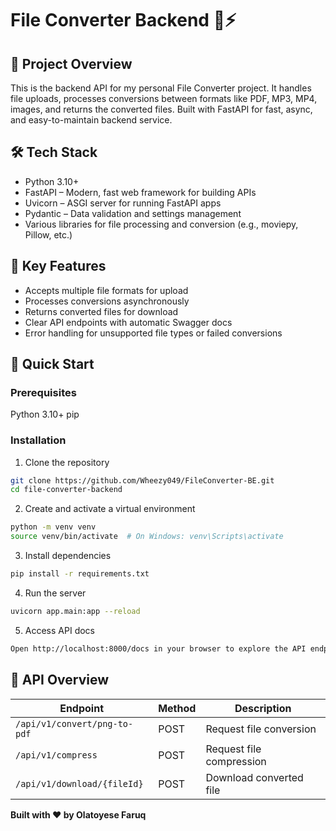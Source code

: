 # File Converter Backend 🐍⚡

## 🌟 Project Overview
This is the backend API for my personal File Converter project. It handles file uploads, processes conversions between formats like PDF, MP3, MP4, images, and returns the converted files.
Built with FastAPI for fast, async, and easy-to-maintain backend service.

## 🛠 Tech Stack
- Python 3.10+
- FastAPI – Modern, fast web framework for building APIs
- Uvicorn – ASGI server for running FastAPI apps
- Pydantic – Data validation and settings management
- Various libraries for file processing and conversion (e.g., moviepy, Pillow, etc.)

## 🌈 Key Features
- Accepts multiple file formats for upload
- Processes conversions asynchronously
- Returns converted files for download
- Clear API endpoints with automatic Swagger docs
- Error handling for unsupported file types or failed conversions

## 🚀 Quick Start

### Prerequisites
Python 3.10+
pip

### Installation

1. Clone the repository
```bash
git clone https://github.com/Wheezy049/FileConverter-BE.git
cd file-converter-backend
```

2. Create and activate a virtual environment
```bash
python -m venv venv
source venv/bin/activate  # On Windows: venv\Scripts\activate
```

3. Install dependencies
```bash
pip install -r requirements.txt
```

4. Run the server
```bash
uvicorn app.main:app --reload
```

5. Access API docs
```bash
Open http://localhost:8000/docs in your browser to explore the API endpoints.
```

## 🔄 API Overview

| Endpoint                     | Method | Description               |
|------------------------------|--------|---------------------------|
| `/api/v1/convert/png-to-pdf` | POST   | Request file conversion   |
| `/api/v1/compress`            | POST   | Request file compression  |
| `/api/v1/download/{fileId}`   | POST   | Download converted file   |

**Built with ❤️ by Olatoyese Faruq**